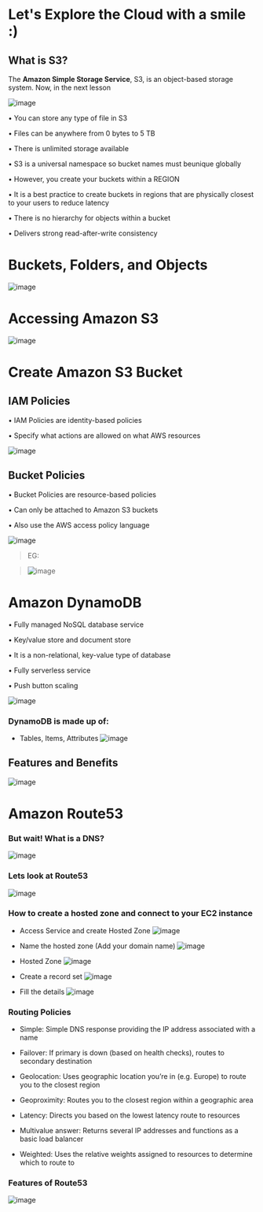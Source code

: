 # Let's Explore the Cloud with a smile :)

## What is S3?
The **Amazon Simple Storage Service**, S3, is an object-based storage system. Now, in the next lesson

![image](https://user-images.githubusercontent.com/87442305/217566275-c23aa387-4a19-4d74-8e09-6c2bcae19948.png)

• You can store any type of file in S3

• Files can be anywhere from 0 bytes to 5 TB

• There is unlimited storage available

• S3 is a universal namespace so bucket names must beunique globally

• However, you create your buckets within a REGION

• It is a best practice to create buckets in regions that are physically closest to your users to reduce latency

• There is no hierarchy for objects within a bucket

• Delivers strong read-after-write consistency

# Buckets, Folders, and Objects

![image](https://user-images.githubusercontent.com/87442305/217568554-be678eb2-e8f0-4a72-a64f-70c62fb2de36.png)

# Accessing Amazon S3

![image](https://user-images.githubusercontent.com/87442305/217571347-a503396a-d42c-4384-85b2-7d6efc078b56.png)

# Create Amazon S3 Bucket

## IAM Policies
• IAM Policies are identity-based policies

• Specify what actions are allowed on what AWS resources

![image](https://user-images.githubusercontent.com/87442305/217572263-b2e10a07-c31b-4468-800c-4d623166092b.png)

## Bucket Policies

• Bucket Policies are resource-based policies

• Can only be attached to Amazon S3 buckets

• Also use the AWS access policy language

![image](https://user-images.githubusercontent.com/87442305/217572724-c19d2321-d6cd-4060-8177-c0d4c0c49353.png)

> EG:

> ![image](https://user-images.githubusercontent.com/87442305/217576545-df4dd3da-f127-416c-ae8c-efe8c5e233fc.png)


# Amazon DynamoDB

• Fully managed NoSQL database service

• Key/value store and document store

• It is a non-relational, key-value type of database

• Fully serverless service

• Push button scaling

![image](https://user-images.githubusercontent.com/87442305/217573975-d6d19b99-b8a4-432c-94c1-9be96227f7c9.png)

### DynamoDB is made up of:
  - Tables, Items, Attributes
![image](https://user-images.githubusercontent.com/87442305/217574460-a1a4f6e9-6526-4a53-b637-bd01650c9c6a.png)

## Features and Benefits
![image](https://user-images.githubusercontent.com/87442305/217578776-07fddd0e-b979-4ee4-8754-c183b1d7189c.png)

# Amazon Route53

### But wait! What is a DNS?
![image](https://user-images.githubusercontent.com/87442305/217580560-d450296b-2f5f-440b-9e60-c507d806fcea.png)

### Lets look at Route53

![image](https://user-images.githubusercontent.com/87442305/217584264-519d27b8-45ea-44a0-8ef1-876a902dc252.png)

### How to create a hosted zone and connect to your EC2 instance 

- Access Service and create Hosted Zone
![image](https://user-images.githubusercontent.com/87442305/217587155-6247089b-1cfe-4329-83b0-147e7f5fdda1.png)

- Name the hosted zone (Add your domain name)
![image](https://user-images.githubusercontent.com/87442305/217587571-63239919-4dbe-4b6d-8749-c60ca0017e25.png)

- Hosted Zone 
![image](https://user-images.githubusercontent.com/87442305/217587876-f41e4346-825f-48eb-86c0-77cf014c07ea.png)

- Create a record set
![image](https://user-images.githubusercontent.com/87442305/217588427-13742fc6-bd0e-4f9f-9e13-f6d481f03859.png)

- Fill the details
![image](https://user-images.githubusercontent.com/87442305/217589231-48750305-6d2a-4fe1-8dc5-76966feaa677.png)

### Routing Policies
- Simple: Simple DNS response providing the IP address associated with a name

- Failover: If primary is down (based on health checks), routes to secondary destination

- Geolocation: Uses geographic location you’re in (e.g. Europe) to route you to the closest region

- Geoproximity: Routes you to the closest region within a geographic area

- Latency: Directs you based on the lowest latency route to resources

- Multivalue answer: Returns several IP addresses and functions as a basic load balancer

- Weighted: Uses the relative weights assigned to resources to determine which to route to

### Features of Route53

![image](https://user-images.githubusercontent.com/87442305/217590292-894e7e0e-6112-486f-8733-7fd3dcdb2c85.png)

